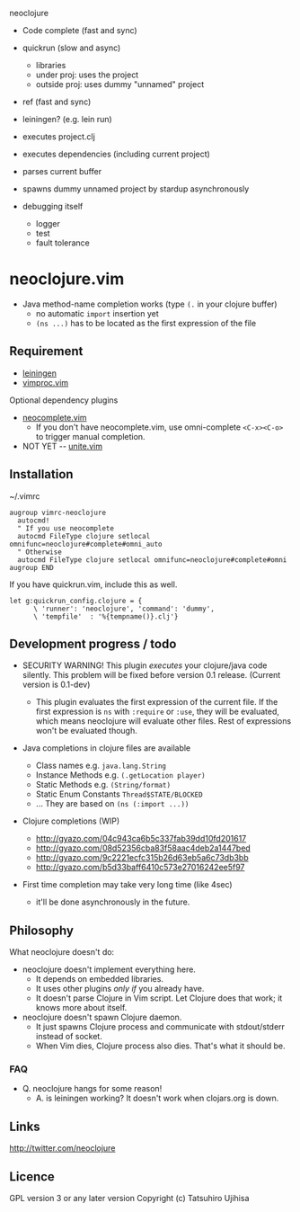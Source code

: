 neoclojure
* Code complete (fast and sync)
* quickrun (slow and async)
    * libraries
    * under proj: uses the project
    * outside proj: uses dummy "unnamed" project
* ref (fast and sync)
* leiningen? (e.g. lein run)

* executes project.clj
* executes dependencies (including current project)
* parses current buffer

* spawns dummy unnamed project by stardup asynchronously

* debugging itself
    * logger
    * test
    * fault tolerance


# neoclojure.vim

* Java method-name completion works (type `(.` in your clojure buffer)
    * no automatic `import` insertion yet
    * `(ns ...)` has to be located as the first expression of the file

## Requirement

* [leiningen](http://leiningen.org/)
* [vimproc.vim](https://github.com/Shougo/vimproc.vim)

Optional dependency plugins

* [neocomplete.vim](https://github.com/Shougo/neocomplete.vim)
    * If you don't have neocomplete.vim, use omni-complete
      `<C-x><C-o>` to trigger manual completion.
* NOT YET -- [unite.vim](https://github.com/Shougo/unite.vim)

## Installation

~/.vimrc

```vim
augroup vimrc-neoclojure
  autocmd!
  " If you use neocomplete
  autocmd FileType clojure setlocal omnifunc=neoclojure#complete#omni_auto
  " Otherwise
  autocmd FileType clojure setlocal omnifunc=neoclojure#complete#omni
augroup END
```

If you have quickrun.vim, include this as well.

```vim
let g:quickrun_config.clojure = {
      \ 'runner': 'neoclojure', 'command': 'dummy',
      \ 'tempfile'  : '%{tempname()}.clj'}
```

## Development progress / todo

* SECURITY WARNING! This plugin *executes* your clojure/java code silently.
  This problem will be fixed before version 0.1 release.
  (Current version is 0.1-dev)
    * This plugin evaluates the first expression of the current file.
      If the first expression is `ns` with `:require` or `:use`, they will be evaluated, which means neoclojure will evaluate other files.
      Rest of expressions won't be evaluated though.
* Java completions in clojure files are available
    * Class names e.g. `java.lang.String`
    * Instance Methods e.g. `(.getLocation player)`
    * Static Methods e.g. `(String/format)`
    * Static Enum Constants `Thread$STATE/BLOCKED`
    * ... They are based on `(ns (:import ...))`
* Clojure completions (WIP)
    * <http://gyazo.com/04c943ca6b5c337fab39dd10fd201617>
    * <http://gyazo.com/08d52356cba83f58aac4deb2a1447bed>
    * <http://gyazo.com/9c2221ecfc315b26d63eb5a6c73db3bb>
    * <http://gyazo.com/b5d33baff6410c573e27016242ee5f97>

* First time completion may take very long time (like 4sec)
    * it'll be done asynchronously in the future.

## Philosophy

What neoclojure doesn't do:

* neoclojure doesn't implement everything here.
    * It depends on embedded libraries.
    * It uses other plugins *only if* you already have.
    * It doesn't parse Clojure in Vim script. Let Clojure does that work; it knows more about itself.
* neoclojure doesn't spawn Clojure daemon.
    * It just spawns Clojure process and communicate with stdout/stderr instead of socket.
    * When Vim dies, Clojure process also dies. That's what it should be.

### FAQ

* Q. neoclojure hangs for some reason!
    * A. is leiningen working? It doesn't work when clojars.org is down.

## Links

<http://twitter.com/neoclojure>

## Licence

GPL version 3 or any later version
Copyright (c) Tatsuhiro Ujihisa
